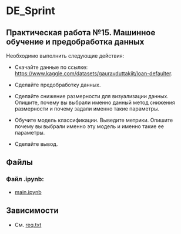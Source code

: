 # DE_Sprint

## Практическая работа №15. Машинное обучение и предобработка данных

Необходимо выполнить следующие действия:

-	Скачайте данные по ссылке: https://www.kaggle.com/datasets/gauravduttakiit/loan-defaulter.

-	Сделайте предобработку данных.

-	Сделайте снижение размерности для визуализации данных. Опишите, почему вы выбрали именно данный метод снижения размерности и почему задали именно такие параметры.

-	Обучите модель классификации. Выведите метрики. Опишите почему вы выбрали именно эту модель и именно такие ее параметры.

-	Сделайте вывод.


## Файлы

### Файл .ipynb:

* [main.ipynb](./main.ipynb)


## Зависимости

-   См. [req.txt](./req.txt)